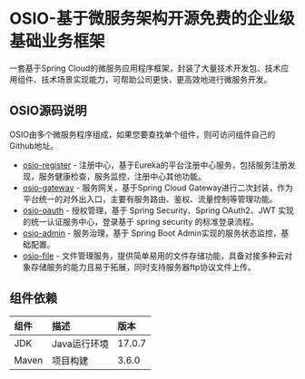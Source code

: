 # OSIO-基于微服务架构开源免费的企业级基础业务框架
一套基于Spring Cloud的微服务应用程序框架，封装了大量技术开发包、技术应用组件、技术场景实现能力，可帮助公司更快，更高效地进行微服务开发。

## OSIO源码说明
OSIO由多个微服务程序组成，如果您要查找单个组件，则可访问组件自己的Github地址。
- [osio-register](https://github.com/lgfei/osio-register) - 注册中心，基于Eureka的平台注册中心服务，包括服务注册发现，服务健康检查，服务监控，注册中心其他功能。
- [osio-gateway](https://github.com/lgfei/osio-gateway) - 服务网关，基于Spring Cloud Gateway进行二次封装，作为平台统一的对外出入口，主要有服务路由、鉴权、流量控制等管理功能。
- [osio-oauth](https://github.com/lgfei/osio-oauth) - 授权管理，基于 Spring Security、Spring OAuth2、JWT 实现的统一认证服务中心，登录基于 spring security 的标准登录流程。
- [osio-admin](https://github.com/lgfei/osio-admin) - 服务治理，基于 Spring Boot Admin实现的服务状态监控，基础配置。
- [osio-file](https://github.com/lgfei/osio-file) - 文件管理服务，提供简单易用的文件存储功能，具备对接多种云对象存储服务的能力且易于拓展，同时支持服务器ftp协议文件上传。

## 组件依赖
| 组件 | 描述 | 版本 |
| :--- | :--- | :--- |
| JDK | Java运行环境 | 17.0.7 |
| Maven | 项目构建 | 3.6.0 |
